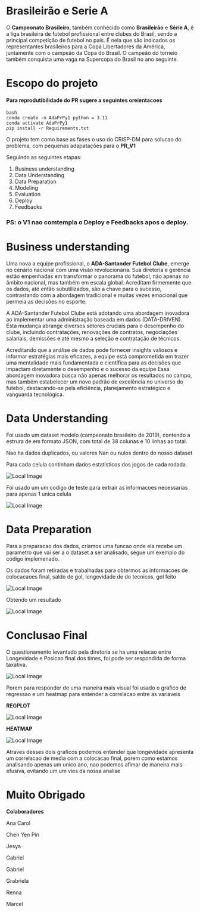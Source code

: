 # Brasileirão e Serie A

O **Campeonato Brasileiro**, também conhecido como **Brasileirão** e **Série A**, é a liga brasileira de futebol profissional entre clubes do Brasil, sendo a principal competição de futebol no país. É nela que são indicados os representantes brasileiros para a Copa Libertadores da América, juntamente com o campeão da Copa do Brasil. O campeão do torneio também conquista uma vaga na Supercopa do Brasil no ano seguinte.

# Escopo do projeto

#### Para reprodutibilidade do PR sugere a seguintes oreientacoes

```
bash
conda create -n AdaPrPy1 python = 3.11
conda activate AdaPrPy1 
pip install -r Requirements.txt

```

O projeto tem como base as fases o uso do CRISP-DM para solucao do problema, com pequenas adapatações para o **PR_V1**

Seguindo as seguintes etapas:

1. Business understanding
2. Data Understanding
3. Data Preparation
4. Modeling
5. Evaluation
6. Deploy
7. Feedbacks


### PS: o V1 nao comtempla o Deploy e Feedbacks apos o deploy.

# Business understanding


Uma nova a equipe profissional, o **ADA-Santander Futebol Clube**, emerge no cenário nacional com uma visão revolucionária. Sua diretoria e gerência estão empenhadas em transformar o panorama do futebol, não apenas no âmbito nacional, mas também em escala global. Acreditam firmemente que os dados, até então subutilizados, são a chave para o sucesso, contrastando com a abordagem tradicional e muitas vezes emocional que permeia as decisões no esporte.

 A ADA-Santander Futebol Clube está adotando uma abordagem inovadora ao implementar uma administração baseada em dados (DATA-DRIVEN). Esta mudança abrange diversos setores cruciais para o desempenho do clube, incluindo contratações, renovações de contratos, negociações salariais, demissões e até mesmo a seleção e contratação de técnicos.

Acreditando que a análise de dados pode fornecer insights valiosos e informar estratégias mais eficazes, a equipe está comprometida em trazer uma mentalidade mais fundamentada e científica para as decisões que impactam diretamente o desempenho e o sucesso da equipe Essa abordagem inovadora busca não apenas melhorar os resultados no campo, mas também estabelecer um novo padrão de excelência no universo do futebol, destacando-se pela eficiência, planejamento estratégico e vanguarda tecnológica.


# Data Understanding

Foi usado um dataset modelo (campeonato brasileiro de 2019), contendo a estrura de em formato JSON, com total de 38 colunas e 10 linhas ao total.

Nao ha dados duplicados, ou valores Nan ou nulos dentro do nosso dataset

Para cada celula continham dados estatisticos dos jogos de cada rodada.

![Local Image](img/file1.png)

Foi usado um um codigo de teste para extrair as informacoes necessarias para apenas 1 unica celula

![Local Image](img/teste1.png)

# Data Preparation 

Para a preparacao dos dados,  criamos uma funcao onde ela recebe um parametro que vai ser a o dataset a ser analisado, segue um exemplo do codigo implemenado.

Os dados foram retiradas e trabalhadas para obtermos as informacoes de colocacaoes final, saldo de gol, longevidade de do tecnicos, gol feito

![Local Image](img/codigo1.png)

Obtendo um resultado 

![Local Image](img/dados_finais.png)

# Conclusao Final

O questionamento levantado pela diretoria se ha uma relacao entre Longevidade e Posicao final  dos times, foi pode ser respondida de forma taxativa. 

![Local Image](img/grafico_final.png)

Porem para responder de uma maneira mais visual foi usado o grafico de regressao e um heatmap para entender a correlacao entre as variaveis

**REGPLOT**

![Local Image](img/regplot.png)

**HEATMAP**

![Local Image](img/correlacao.png)

Atraves desses dois graficos podemos entender que longevidade apresenta um correlacao de media com a colocacao final, porem como estamos analisando apenas um unico ano, nao podemos afimar de maneira mais efusiva, evitando um um vies da nossa analise

# Muito Obrigado
**Colaboradores**

Ana Carol

Chen Yen Pin

Jesya

Gabriel

Gabriel

Grabriela

Renna

Marcel




